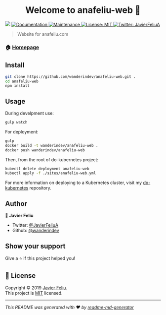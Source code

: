 <h1 align="center">Welcome to anafeliu-web 👋</h1>
<p>
  <img src="https://img.shields.io/badge/version-0.0.1-blue.svg?cacheSeconds=2592000" />
  <a href="https://github.com/wanderindev/anafeliu-web#readme">
    <img alt="Documentation" src="https://img.shields.io/badge/documentation-yes-brightgreen.svg" target="_blank" />
  </a>
  <a href="https://github.com/wanderindev/anafeliu-web/graphs/commit-activity">
    <img alt="Maintenance" src="https://img.shields.io/badge/Maintained%3F-yes-green.svg" target="_blank" />
  </a>
  <a href="https://github.com/wanderindev/anafeliu-web/blob/master/LICENSE">
    <img alt="License: MIT" src="https://img.shields.io/badge/License-MIT-yellow.svg" target="_blank" />
  </a>
  <a href="https://twitter.com/JavierFeliuA">
    <img alt="Twitter: JavierFeliuA" src="https://img.shields.io/twitter/follow/JavierFeliuA.svg?style=social" target="_blank" />
  </a>
</p>

> Website for anafeliu.com

### 🏠 [Homepage](https://github.com/wanderindev/anafeliu-web#readme)

## Install

```sh
git clone https://github.com/wanderindev/anafeliu-web.git .
cd anafeliu-web
npm install
```

## Usage
During develpment use:
```sh
gulp watch
```

For deployment:
```sh
gulp
docker build -t wanderindev/anafeliu-web .
docker push wanderindev/anafeliu-web
```
Then, from the root of do-kubernetes project:
```sh
kubectl delete deployment anafeliu-web
kubectl apply -f ./sites/anafeliu-web.yml
```
For more information on deploying to a Kubernetes cluster, visit 
my [do-kubernetes](https://github.com/wanderindev/do-kubernetes) repository.

## Author

👤 **Javier Feliu**

* Twitter: [@JavierFeliuA](https://twitter.com/JavierFeliuA)
* Github: [@wanderindev](https://github.com/wanderindev)

## Show your support

Give a ⭐️ if this project helped you!

## 📝 License

Copyright © 2019 [Javier Feliu](https://github.com/wanderindev).<br />
This project is [MIT](https://github.com/wanderindev/anafeliu-web/blob/master/LICENSE) licensed.

***
_This README was generated with ❤️ by [readme-md-generator](https://github.com/kefranabg/readme-md-generator)_
